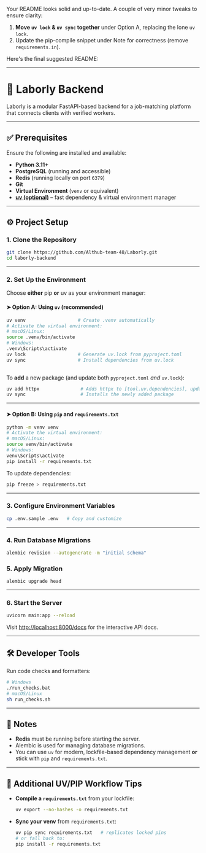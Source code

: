 Your README looks solid and up-to-date. A couple of very minor tweaks to ensure clarity:

1. **Move `uv lock` & `uv sync` together** under Option A, replacing the lone `uv lock`.  
2. Update the pip-compile snippet under Note for correctness (remove `requirements.in`).

Here's the final suggested README:

---

# 🚀 Laborly Backend

Laborly is a modular FastAPI-based backend for a job-matching platform that connects clients with verified workers.

---

## ✅ Prerequisites

Ensure the following are installed and available:

- **Python 3.11+**
- **PostgreSQL** (running and accessible)
- **Redis** (running locally on port `6379`)
- **Git**
- **Virtual Environment** (`venv` or equivalent)
- **[uv (optional)](https://github.com/astral-sh/uv)** – fast dependency & virtual environment manager

---

## ⚙️ Project Setup

### 1. Clone the Repository

```bash
git clone https://github.com/Althub-team-48/Laborly.git
cd laborly-backend
```

---

### 2. Set Up the Environment

Choose **either** pip **or** uv as your environment manager:

#### ➤ Option A: Using `uv` (recommended)

```bash
uv venv                   # Create .venv automatically
# Activate the virtual environment:
# macOS/Linux:
source .venv/bin/activate  
# Windows:
.venv\Scripts\activate  
uv lock                   # Generate uv.lock from pyproject.toml
uv sync                   # Install dependencies from uv.lock
 
```

To **add** a new package (and update both `pyproject.toml` _and_ `uv.lock`):

```bash
uv add httpx               # Adds httpx to [tool.uv.dependencies], updates uv.lock
uv sync                    # Installs the newly added package
```

---

#### ➤ Option B: Using `pip` and `requirements.txt`

```bash
python -m venv venv
# Activate the virtual environment:
# macOS/Linux:
source venv/bin/activate  
# Windows:
venv\Scripts\activate     
pip install -r requirements.txt
```

To update dependencies:

```bash
pip freeze > requirements.txt
```

---

### 3. Configure Environment Variables

```bash
cp .env.sample .env   # Copy and customize
```

---

### 4. Run Database Migrations

```bash
alembic revision --autogenerate -m "initial schema"
```

### 5. Apply Migration

```bash
alembic upgrade head
```

---

### 6. Start the Server

```bash
uvicorn main:app --reload
```

Visit [http://localhost:8000/docs](http://localhost:8000/docs) for the interactive API docs.

---

## 🛠 Developer Tools

Run code checks and formatters:

```bash
# Windows
./run_checks.bat
# macOS/Linux
sh run_checks.sh
```

---

## 🧠 Notes

- **Redis** must be running before starting the server.  
- Alembic is used for managing database migrations.  
- You can use `uv` for modern, lockfile-based dependency management **or** stick with `pip` and `requirements.txt`.

---

## 🔄 Additional UV/PIP Workflow Tips

- **Compile a `requirements.txt`** from your lockfile:
  ```bash
  uv export --no-hashes -o requirements.txt
  ```
- **Sync your venv** from `requirements.txt`:
  ```bash
  uv pip sync requirements.txt   # replicates locked pins
  # or fall back to:
  pip install -r requirements.txt
  ```
